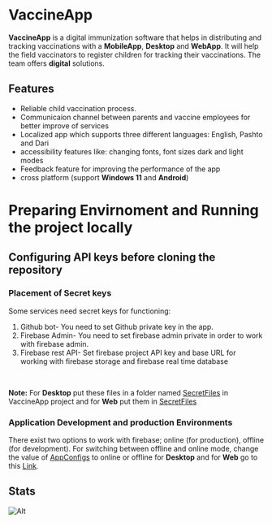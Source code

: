 # VaccineApp
**VaccineApp** is a digital immunization software that helps in distributing and tracking vaccinations with a **MobileApp**, **Desktop** and **WebApp**. It will help the field vaccinators to register children for tracking their vaccinations. The team offers **digital** solutions.

## Features
* Reliable child vaccination process.
* Communicaion channel between parents and vaccine employees for better improve of services
* Localized app which supports three different languages: English, Pashto and Dari
* accessibility features like: changing fonts, font sizes dark and light modes
* Feedback feature for improving the performance of the app
* cross platform (support **Windows 11** and **Android**)

# Preparing Envirnoment and Running the project locally

## Configuring API keys before cloning the repository
### Placement of Secret keys
Some services need secret keys for functioning:
1. Github bot- You need to set Github private key in the app.
2. Firebase Admin- You need to set firebase admin private in order to work with firebase admin.
3. Firebase rest API- Set firebase project API key and base URL for working with firebase storage and firebase real time database  
<br /> 

**Note:** For __Desktop__ put these files in a folder named [SecretFiles](https://github.com/NaveedAhmadHematmal/VaccineApp/tree/main/src/VaccineApp/SecretFiles/readme.md) in VaccineApp project and for __Web__ put them in [SecretFiles](https://github.com/NaveedAhmadHematmal/VaccineApp/blob/main/src/Web/VaccineApp.BlazorPWA/VaccineApp.BlazorPWA/wwwroot/SecretFiles/readme.md)

### Application Development and production Environments
There exist two options to work with firebase; online (for production), offline (for development). For switching between offline and online mode, change the value of [AppConfigs](https://github.com/NaveedAhmadHematmal/VaccineApp/blob/main/src/VaccineApp/AppConfigs/AppSettings.json) to online or offline for __Desktop__ and for __Web__ go to this [Link](https://github.com/NaveedAhmadHematmal/VaccineApp/blob/main/src/Web/VaccineApp.BlazorPWA/VaccineApp.BlazorPWA/wwwroot/AppConfigs/AppSettings.json).  

## Stats
![Alt](https://repobeats.axiom.co/api/embed/401483c7d3e66e08967e37e81b4adff52c750f58.svg "Repobeats analytics image")
